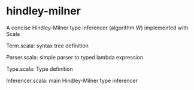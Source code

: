 hindley-milner
==============

A concise Hindley-Milner type inferencer (algorithm W) implemented with Scala

Term.scala: syntax tree definition

Parser.scala: simple parser to typed lambda expression

Type.scala: Type definition

Inferencer.scala: main Hindley-Milner type inferencer

